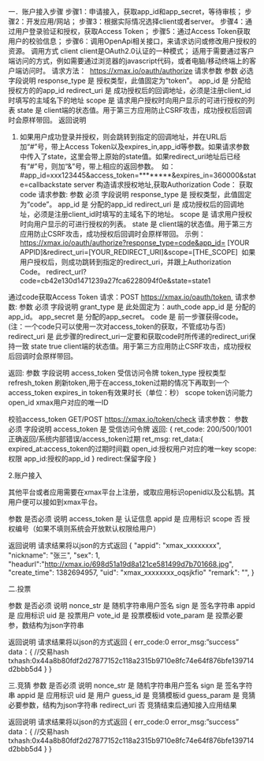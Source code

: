 
一．账户接入步骤
步骤1：申请接入，获取app_id和app_secret，等待审核；
步骤2：开发应用/网站；
步骤3：根据实际情况选择client或者server。
步骤4：通过用户登录验证和授权，获取Access Token；
步骤5：通过Access Token获取用户的校验信息；
步骤6：调用OpenApi相关接口，来请求访问或修改用户授权的资源。
调用方式
client
client是OAuth2.0认证的一种模式；
适用于需要通过客户端访问的方式，例如需要通过浏览器的javascript代码，或者电脑/移动终端上的客户端访问时。
请求方法： 
https://xmax.io/oauth/authorize
请求参数
参数	必选	字段说明
response_type	是	授权类型，此值固定为“token”。
app_id	是	分配给授权方的的app_id
redirect_uri	是	成功授权后的回调地址，必须是注册client_id时填写的主域名下的地址
scope	是	请求用户授权时向用户显示的可进行授权的列表
state	是	client端的状态值。用于第三方应用防止CSRF攻击，成功授权后回调时会原样带回。
返回说明 
1. 如果用户成功登录并授权，则会跳转到指定的回调地址，并在URL后加“#”号，带上Access Token以及expires_in,app_id等参数。如果请求参数中传入了state，这里会带上原始的state值。如果redirect_uri地址后已经有“#”号，则加“&”号，带上相应的返回参数。 
如：#app_id=xxx123445&access_token=********&expires_in=360000&state=callbackstate
server
构造请求授权地址,获取Authorization Code：
获取code
请求参数:
参数	必须	字段说明
response_type	是	授权类型，此值固定为“code”。
app_id	是	分配的app_id
redirect_uri	是	成功授权后的回调地址，必须是注册client_id时填写的主域名下的地址。
scope	是	请求用户授权时向用户显示的可进行授权的列表。
state	是	client端的状态值。用于第三方应用防止CSRF攻击，成功授权后回调时会原样带回。
示例：
https://xmax.io/oauth/authorize?response_type=code&app_id= [YOUR APPID]&redirect_uri=[YOUR_REDIRECT_URI]&scope=[THE_SCOPE] 
如果用户授权后，则成功跳转到指定的redirect_uri，并跟上Authorization Code。 redirect_url?code=cb42e130d1471239a27fca6228094f0e&state=state1

通过code获取Access Token 请求：POST https://xmax.io/oauth/token 
请求参数:
参数	必须	字段说明
grant_type	是	此处固定为：auth_code
app_id	是	分配的app_id。
app_secret	是	分配的app_secret。
code	是	前一步骤获得code。(注：一个code只可以使用一次对access_token的获取，不管成功与否)
redirect_uri	是	此步骤的redirect_uri一定要和获取code时所传递的redirect_uri保持一致
state	true	client端的状态值。用于第三方应用防止CSRF攻击，成功授权后回调时会原样带回。

返回:
参数	字段说明
access_token	受信访问令牌
token_type	授权类型
refresh_token	刷新token,用于在access_token过期的情况下再取到一个access_token
expires_in	token有效果时长（单位：秒）
scope	token访问能力
open_id	xmax用户对应的唯一ID

校验access_token
GET/POST https://xmax.io/token/check
请求参数：
参数	必须	字段说明
access_token	是	受信访问令牌
返回:
{
  ret_code: 200/500/1001   正确返回/系统内部错误/access_token过期
  ret_msg:
  ret_data:{
       expired_at:access_token的过期时间戳 
       open_id:授权用户对应的唯一key
       scope:权限
       app_id:授权的app_id
}
redirect:保留字段
}



2.账户接入

其他平台或者应用需要在xmax平台上注册，或取应用标识openid以及公私钥。其用户便可以接如到xmax平台。

参数	是否必须	说明
access_token	是	认证信息
appid	是	应用标识
scope	否	授权编号（如果不填则系统会开放默认权限给用户）

返回说明 请求结果将以json的方式返回
{
    "appid": "xmax_xxxxxxxx", 
    "nickname": "张三", 
    "sex": 1, 
    "headurl":"http://xmax.io/698d51a19d8a121ce581499d7b701668.jpg",
    "create_time": 1382694957,
    "uid": "xmax_xxxxxxxx_oqsjkfio"
    "remark": "",
   }


二.投票
  
  
参数	是否必须	说明
nonce_str	是	随机字符串用户签名
sign	是	签名字符串
appid	是	应用标识
uid	是	投票用户
vote_id	是	投票模板id
vote_param	是	投票必要参，数结构为json字符串


返回说明 请求结果将以json的方式返回
{
  err_code:0
  error_msg:”success”
  data：{
    //交易hash
    txhash:0x44a8b80fdf2d27877152c118a2315b9710e8fc74e64f876bfe139714d2bbb5d4
}
}








三.竞猜
参数	是否必须	说明
nonce_str	是	随机字符串用户签名
sign	是	签名字符串
appid	是	应用标识
uid	是	用户
guess_id	是	竞猜模板id
guess_param	是	竞猜必要参数，结构为json字符串
redirect_uri	否	竞猜结束后通知接入应用结果

返回说明 请求结果将以json的方式返回
{
  err_code:0
  error_msg:”success”
  data：{
    //交易hash
    txhash:0x44a8b80fdf2d27877152c118a2315b9710e8fc74e64f876bfe139714d2bbb5d4
}
}

